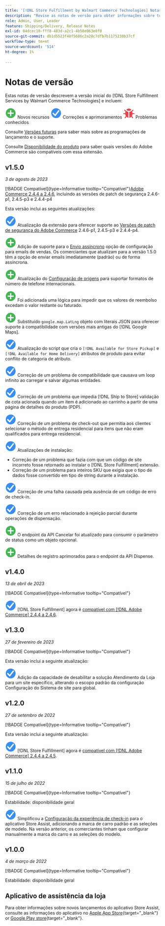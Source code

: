 ```yaml
---
title: '[!DNL Store Fulfillment by Walmart Commerce Technologies] Notas de versão'
description: "Revise as notas de versão para obter informações sobre tudo [!DNL Store Fulfillment by Walmart Commerce Technologies] lançamentos."
role: Admin, User, Leader
feature: Shipping/Delivery, Release Notes
exl-id: 04dcec10-fff8-483d-a2c1-4b58e063e0f0
source-git-commit: db1d5523f48f5686c2a28c7dfb7b1175238b37cf
workflow-type: tm+mt
source-wordcount: '514'
ht-degree: 1%

---
```


# Notas de versão

Estas notas de versão descrevem a versão inicial do [!DNL Store Fulfillment Services by Walmart Commerce Technologies] e incluem:

![Novo](../assets/new.svg) Novos recursos
![Problema corrigido](../assets/fix.svg) Correções e aprimoramentos
![Problema conhecido](../assets/bug.svg) Problemas conhecidos

Consulte [Versões futuras](https://experienceleague.adobe.com/docs/commerce-operations/release/planning/schedule.html) para saber mais sobre as programações de lançamento e o suporte.

Consulte [Disponibilidade do produto](https://experienceleague.adobe.com/docs/commerce-operations/release/product-availability.html) para saber quais versões do Adobe Commerce são compatíveis com essa extensão.

## v1.5.0

*3 de agosto de 2023*

[!BADGE Compatível]{type=Informative tooltip="Compatível"}[Adobe Commerce 2.4.4 a 2.4.6](https://experienceleague.adobe.com/docs/commerce-operations/release/product-availability.html), incluindo as versões de patch de segurança 2.4.6-p1, 2.4.5-p3 e 2.4.4-p4

Esta versão inclui as seguintes atualizações:

![Novo](../assets/fix.svg) Atualização da extensão para oferecer suporte ao [Versões de patch de segurança do Adobe Commerce](https://experienceleague.adobe.com/docs/commerce-operations/release/notes/security-patches/overview.html) 2.4.6-p1, 2.4.5-p3 e 2.4.4-p4.

![Novo](../assets/new.svg)<!-- WMTP-918 --> Adição de suporte para o [Envio assíncrono](sales-emails.md) opção de configuração para emails de vendas. Os comerciantes que atualizam para a versão 1.5.0 têm a opção de enviar emails imediatamente (padrão) ou de forma assíncrona.

![Novo](../assets/new.svg)<!-- WMTP-916--> Atualização do [Configuração de origens](merchant-store-configuration.md) para suportar formatos de número de telefone internacionais.

![Novo](../assets/new.svg) Foi adicionada uma lógica para impedir que os valores de reembolso excedam o valor restante ou faturado.

![Novo](../assets/new.svg)<!-- WMTP-882 --> Substituído `google.map.LatLng` objeto com literais JSON para oferecer suporte à compatibilidade com versões mais antigas do [!DNL Google Maps].

![Problema corrigido](../assets/fix.svg)<!-- WMTP- --> Atualização do script que cria o `[!DNL Available for Store Pickup]` e `[!DNL Available for Home Delivery]` atributos de produto para evitar conflito de categoria de atributo.

![Problema corrigido](../assets/fix.svg)<!-- WMTP-915 --> Correção de um problema de compatibilidade que causava um loop infinito ao carregar e salvar algumas entidades.

![Problema corrigido](../assets/fix.svg)<!-- WMTP-921 --> Correção de um problema que impedia [!DNL Ship to Store] validação de cota acionada quando um item é adicionado ao carrinho a partir de uma página de detalhes do produto (PDP).

![Problema corrigido](../assets/fix.svg)<!-- WMTP- 932 --> Correção de um problema de check-out que permitia aos clientes selecionar o método de entrega residencial para itens que não eram qualificados para entrega residencial.

![Problema corrigido](../assets/fix.svg) Atualizações de instalação:

- <!-- WMTP-880--> Correção de um problema que fazia com que um código de site incorreto fosse retornado ao instalar o [!DNL Store Fulfillment] extensão.

- <!-- WMTP-878--> Correção de um problema para inteiros SKU que exigia que o tipo de dados fosse convertido em tipo de string durante a instalação.

![Problema corrigido](../assets/fix.svg)<!-- WMTP-915--> Correção de uma falha causada pela ausência de um código de erro de check-in.

![Problema corrigido](../assets/fix.svg)<!-- WMTP-932 --> Correção de um erro relacionado à rejeição parcial durante operações de dispensação.

![Novo](../assets/new.svg)<!-- WMTP-953 --> O endpoint da API Cancelar foi atualizado para consumir o parâmetro de status como um objeto opcional.

![Novo](../assets/new.svg)<!-- WMTP-960 --> Detalhes de registro aprimorados para o endpoint da API Dispense.

## v1.4.0

*13 de abril de 2023*

[!BADGE Compatível]{type=Informative tooltip="Compatível"}

![Novo](../assets/fix.svg) [!DNL Store Fulfillment] agora é [compatível com [!DNL Adobe Commerce] 2.4.4 a 2.4.6](https://experienceleague.adobe.com/docs/commerce-operations/release/product-availability.html).


## v1.3.0

*27 de fevereiro de 2023*

[!BADGE Compatível]{type=Informative tooltip="Compatível"}

Esta versão inclui a seguinte atualização:

![Novo](../assets/fix.svg)<!-- WMTP-795 --> Adição da capacidade de desabilitar a solução Atendimento da Loja para um site específico, alterando o escopo padrão da configuração Configuração do Sistema de site para global.

## v1.2.0

*27 de setembro de 2022*

[!BADGE Compatível]{type=Informative tooltip="Compatível"}

Esta versão inclui a seguinte atualização:

![Novo](../assets/fix.svg) [!DNL Store Fulfillment] agora é [compatível com [!DNL Adobe Commerce] 2.4.4 a 2.4.5](https://experienceleague.adobe.com/docs/commerce-operations/release/product-availability.html).


## v1.1.0

*15 de julho de 2022*

[!BADGE Compatível]{type=Informative tooltip="Compatível"}

Estabilidade: disponibilidade geral

![Novo](../assets/fix.svg)<!-- WMTP-731 --> Simplificou a [Configuração da experiência de check-in](check-in-experience-setup.md) para o aplicativo Store Assist, adicionando a marca de carro padrão e as seleções de modelo. Na versão anterior, os comerciantes tinham que configurar manualmente a marca do carro e as seleções do modelo.

## v1.0.0

*4 de março de 2022*

[!BADGE Compatível]{type=Informative tooltip="Compatível"}

Estabilidade: disponibilidade geral

## Aplicativo de assistência da loja

Para obter informações sobre novos lançamentos do aplicativo Store Assist, consulte as informações do aplicativo no [Apple App Store](https://apps.apple.com/us/app/store-assist-by-walmart/id1609281539){target="_blank"} or [Google Play store](https://play.google.com/store/apps/details?id=com.walmart.faas.storeassist){target="_blank"}.
